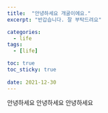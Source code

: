 ```yaml
---
title:  "안녕하세요 개굴이에요."
excerpt: "반갑습니다. 잘 부탁드려요"

categories:
  - life
tags:
  - [life]

toc: true
toc_sticky: true
 
date: 2021-12-30
---
```

안녕하세요
안녕하세요 
안녕하세요
